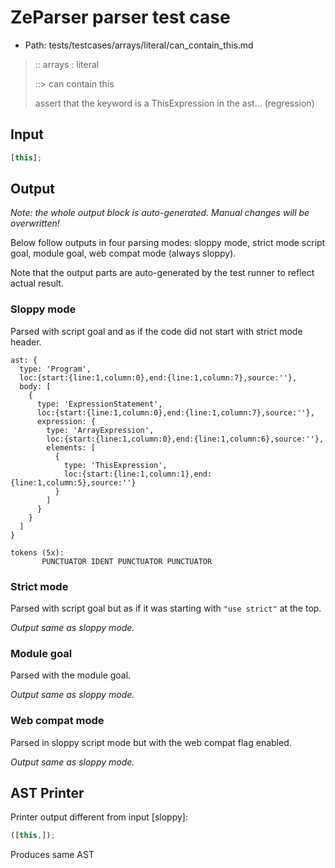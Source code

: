 # ZeParser parser test case

- Path: tests/testcases/arrays/literal/can_contain_this.md

> :: arrays : literal
>
> ::> can contain this
>
> assert that the keyword is a ThisExpression in the ast... (regression)

## Input

`````js
[this];
`````

## Output

_Note: the whole output block is auto-generated. Manual changes will be overwritten!_

Below follow outputs in four parsing modes: sloppy mode, strict mode script goal, module goal, web compat mode (always sloppy).

Note that the output parts are auto-generated by the test runner to reflect actual result.

### Sloppy mode

Parsed with script goal and as if the code did not start with strict mode header.

`````
ast: {
  type: 'Program',
  loc:{start:{line:1,column:0},end:{line:1,column:7},source:''},
  body: [
    {
      type: 'ExpressionStatement',
      loc:{start:{line:1,column:0},end:{line:1,column:7},source:''},
      expression: {
        type: 'ArrayExpression',
        loc:{start:{line:1,column:0},end:{line:1,column:6},source:''},
        elements: [
          {
            type: 'ThisExpression',
            loc:{start:{line:1,column:1},end:{line:1,column:5},source:''}
          }
        ]
      }
    }
  ]
}

tokens (5x):
       PUNCTUATOR IDENT PUNCTUATOR PUNCTUATOR
`````

### Strict mode

Parsed with script goal but as if it was starting with `"use strict"` at the top.

_Output same as sloppy mode._

### Module goal

Parsed with the module goal.

_Output same as sloppy mode._

### Web compat mode

Parsed in sloppy script mode but with the web compat flag enabled.

_Output same as sloppy mode._

## AST Printer

Printer output different from input [sloppy]:

````js
([this,]);
````

Produces same AST
